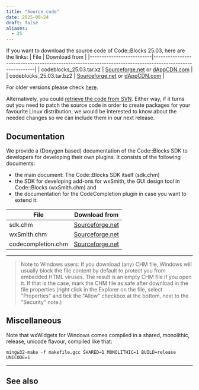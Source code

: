 ```yaml
---
title: "Source code"
date: 2025-08-24
draft: false
aliases:
  - 25
---
```


If you want to download the source code of Code::Blocks 25.03, here are the links:
| File                     | Download from                                                                                            |
|--------------------------|----------------------------------------------------------------------------------------------------------|
| codeblocks_25.03.tar.xz  | [Sourceforge.net](https://sourceforge.net/projects/codeblocks/files/Sources/25.03/codeblocks_25.03.tar.xz) or [dAppCDN.com](https://dappcdn.com/download/devtools/code-blocks?get=codeblocks_25.03.tar.xz) |
| codeblocks_25.03.tar.bz2 | [Sourceforge.net](https://sourceforge.net/projects/codeblocks/files/Sources/25.03/codeblocks_25.03.tar.bz2) or [dAppCDN.com](https://dappcdn.com/download/devtools/code-blocks?get=codeblocks_25.03.tar.bz2) |

For older versions please check [here](/downloads/source/older).

Alternatively, you could [retrieve the code from SVN](/downloads/svn). Either way, if it turns out you need to patch the source code in order to create packages for your favourite Linux distribution, we would be interested to know about the needed changes so we can include them in our next release.

## Documentation

We provide a (Doxygen based) documentation of the Code::Blocks SDK to developers for developing their own plugins. It consists of the following documents:

 * the main document: The Code::Blocks SDK itself (sdk.chm)
 * the SDK for developing add-ons for wxSmith, the GUI design tool in Code::Blocks (wxSmith.chm) and
 * the documentation for the CodeCompletion plugin in case you want to extend it:

| File               | Download from                                                                              |
|--------------------|--------------------------------------------------------------------------------------------|
| sdk.chm            | [Sourceforge.net](https://sourceforge.net/projects/codeblocks/files/Sources/25.03/sdk.chm) |
| wxSmith.chm        | [Sourceforge.net](https://sourceforge.net/projects/codeblocks/files/Sources/25.03/wxSmith.chm) |
| codecompletion.chm | [Sourceforge.net](https://sourceforge.net/projects/codeblocks/files/Sources/25.03/codecompletion.chm) |

---

> Note to Windows users: If you download (any) CHM file, Windows will usually block the file content by default to protect you from embedded HTML viruses. The result is an empty CHM file if you open it. If that is the case, mark the CHM file as safe after download in the file properties (right click in the Explorer on the file, select "Properties" and tick the "Allow" checkbox at the bottom, next to the "Security" note.)

## Miscellaneous

Note that wxWidgets for Windows comes compiled in a shared, monolithic, release, unicode flavour, compiled like that:

    mingw32-make -f makefile.gcc SHARED=1 MONOLITHIC=1 BUILD=release UNICODE=1

---

## See also
